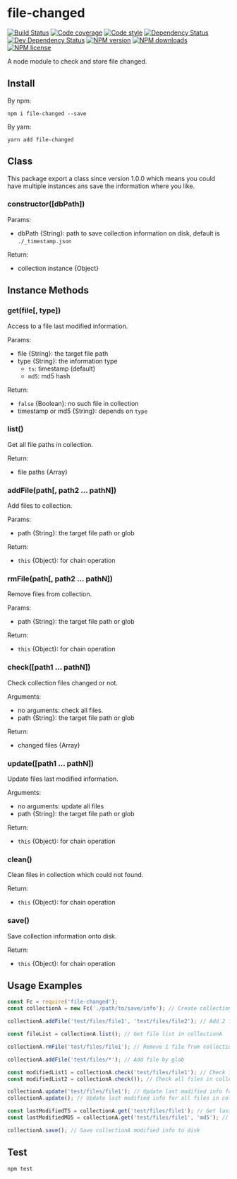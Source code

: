 # file-changed

[![Build Status][ci-img]][ci-url]
[![Code coverage][cov-img]][cov-url]
[![Code style][lint-img]][lint-url]
[![Dependency Status][dep-img]][dep-url]
[![Dev Dependency Status][dev-dep-img]][dev-dep-url]
[![NPM version][npm-ver-img]][npm-url]
[![NPM downloads][npm-dl-img]][npm-url]
[![NPM license][npm-lc-img]][npm-url]

A node module to check and store file changed.

## Install

By npm:

```shell
npm i file-changed --save
```

By yarn:

```shell
yarn add file-changed
```

## Class

This package export a class since version 1.0.0 which means you could have multiple instances ans save the information where you like.

### constructor([dbPath])

Params:

- dbPath {String}: path to save collection information on disk, default is `./_timestamp.json`

Return:

- collection instance {Object}

## Instance Methods

### get(file[, type])

Access to a file last modified information.

Params:

- file {String}: the target file path
- type {String}: the information type
  - `ts`: timestamp (default)
  - `md5`: md5 hash

Return:

- `false` {Boolean}: no such file in collection
- timestamp or md5 {String}: depends on `type`

### list()

Get all file paths in collection.

Return:

- file paths {Array}

### addFile(path[, path2 ... pathN])

Add files to collection.

Params:

- path {String}: the target file path or glob

Return:

- `this` {Object}: for chain operation

### rmFile(path[, path2 ... pathN])

Remove files from collection.

Params:

- path {String}: the target file path or glob

Return:

- `this` {Object}: for chain operation

### check([path1 ... pathN])

Check collection files changed or not.

Arguments:

- no arguments: check all files.
- path {String}: the target file path or glob

Return:

- changed files {Array}

### update([path1 ... pathN])

Update files last modified information.

Arguments:

- no arguments: update all files
- path {String}: the target file path or glob

Return:

- `this` {Object}: for chain operation

### clean()

Clean files in collection which could not found.

Return:

- `this` {Object}: for chain operation

### save()

Save collection information onto disk.

Return:

- `this` {Object}: for chain operation

## Usage Examples

```js
const Fc = require('file-changed');
const collectionA = new Fc('./path/to/save/info'); // Create collection instance whill will load modified info from that path if that path exists

collectionA.addFile('test/files/file1', 'test/files/file2'); // Add 2 files in collectionA

const fileList = collectionA.list(); // Get file list in collectionA

collectionA.rmFile('test/files/file1'); // Remove 1 file from collectionA

collectionA.addFile('test/files/*'); // Add file by glob

const modifiedList1 = collectionA.check('test/files/file1'); // Check 1 file modified or not
const modifiedList2 = collectionA.check()); // Check all files in collectionA modified or not

collectionA.update('test/files/file1'); // Update last modified info for 1 file
collectionA.update(); // Update last modified info for all files in collectionA

const lastModifiedTS = collectionA.get('test/files/file1'); // Get last modified timestamp for that file
const lastModifiedMD5 = collectionA.get('test/files/file1', 'md5'); // Get last modified md5 for that file

collectionA.save(); // Save collectionA modified info to disk
```

## Test

```shell
npm test
```

[ci-img]:https://img.shields.io/travis/poppinlp/file-changed.svg?style=flat-square
[ci-url]:https://travis-ci.org/poppinlp/file-changed

[cov-img]:https://img.shields.io/coveralls/poppinlp/file-changed.svg?style=flat-square
[cov-url]:https://coveralls.io/github/poppinlp/file-changed?branch=master

[lint-img]:https://img.shields.io/badge/code%20style-handsome-brightgreen.svg?style=flat-square
[lint-url]:https://github.com/poppinlp/eslint-config-handsome

[dep-img]:https://img.shields.io/david/poppinlp/file-changed.svg?style=flat-square
[dep-url]:https://david-dm.org/poppinlp/file-changed

[dev-dep-img]:https://img.shields.io/david/dev/poppinlp/file-changed.svg?style=flat-square
[dev-dep-url]:https://david-dm.org/poppinlp/file-changed#info=devDependencies

[npm-ver-img]:https://img.shields.io/npm/v/file-changed.svg?style=flat-square
[npm-dl-img]:https://img.shields.io/npm/dm/file-changed.svg?style=flat-square
[npm-lc-img]:https://img.shields.io/npm/l/file-changed.svg?style=flat-square
[npm-url]:https://www.npmjs.com/package/file-changed
